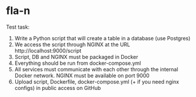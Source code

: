 # fla-n

Test task:

1. Write a Python script that will create a table in a database (use Postgres)
2. We access the script through NGINX at the URL http://localhost:9000/script
3. Script, DB and NGINX must be packaged in Docker
4. Everything should be run from docker-compose.yml
5. All services must communicate with each other through the internal Docker network. NGINX must be available on port 9000
6. Upload script, Dockerfile, docker-compose.yml (+ if you need nginx configs) in public access on GitHub
